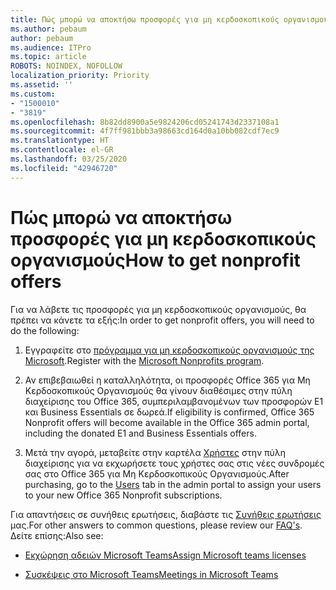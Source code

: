 ```yaml
---
title: Πώς μπορώ να αποκτήσω προσφορές για μη κερδοσκοπικούς οργανισμούς
ms.author: pebaum
author: pebaum
ms.audience: ITPro
ms.topic: article
ROBOTS: NOINDEX, NOFOLLOW
localization_priority: Priority
ms.assetid: ''
ms.custom:
- "1500010"
- "3819"
ms.openlocfilehash: 8b82dd8900a5e9824206cd05241743d2337108a1
ms.sourcegitcommit: 4f7ff981bbb3a98663cd164d0a10bb082cdf7ec9
ms.translationtype: HT
ms.contentlocale: el-GR
ms.lasthandoff: 03/25/2020
ms.locfileid: "42946720"
---
```

# <a name="how-to-get-nonprofit-offers"></a><span data-ttu-id="d7dfa-102">Πώς μπορώ να αποκτήσω προσφορές για μη κερδοσκοπικούς οργανισμούς</span><span class="sxs-lookup"><span data-stu-id="d7dfa-102">How to get nonprofit offers</span></span>

<span data-ttu-id="d7dfa-103">Για να λάβετε τις προσφορές για μη κερδοσκοπικούς οργανισμούς, θα πρέπει να κάνετε τα εξής:</span><span class="sxs-lookup"><span data-stu-id="d7dfa-103">In order to get nonprofit offers, you will need to do the following:</span></span>

1. <span data-ttu-id="d7dfa-104">Εγγραφείτε στο [πρόγραμμα για μη κερδοσκοπικούς οργανισμούς της Microsoft](https://go.microsoft.com/fwlink/p/?linkid=2008962).</span><span class="sxs-lookup"><span data-stu-id="d7dfa-104">Register with the [Microsoft Nonprofits program](https://go.microsoft.com/fwlink/p/?linkid=2008962).</span></span>

2. <span data-ttu-id="d7dfa-105">Αν επιβεβαιωθεί η καταλληλότητα, οι προσφορές Office 365 για Μη Κερδοσκοπικούς Οργανισμούς θα γίνουν διαθέσιμες στην πύλη διαχείρισης του Office 365, συμπεριλαμβανομένων των προσφορών E1 και Business Essentials σε δωρεά.</span><span class="sxs-lookup"><span data-stu-id="d7dfa-105">If eligibility is confirmed, Office 365 Nonprofit offers will become available in the Office 365 admin portal, including the donated E1 and Business Essentials offers.</span></span>

3. <span data-ttu-id="d7dfa-106">Μετά την αγορά, μεταβείτε στην καρτέλα [Χρήστες](https://admin.microsoft.com/Adminportal/Home#/users) στην πύλη διαχείρισης για να εκχωρήσετε τους χρήστες σας στις νέες συνδρομές σας στο Office 365 για Μη Κερδοσκοπικούς Οργανισμούς.</span><span class="sxs-lookup"><span data-stu-id="d7dfa-106">After purchasing, go to the [Users](https://admin.microsoft.com/Adminportal/Home#/users) tab in the admin portal to assign your users to your new Office 365 Nonprofit subscriptions.</span></span>

<span data-ttu-id="d7dfa-107">Για απαντήσεις σε συνήθεις ερωτήσεις, διαβάστε τις [Συνήθεις ερωτήσεις](https://www.microsoft.com/microsoft-365/nonprofit/office-365-nonprofit#coreui-heading-67lnrlz) μας.</span><span class="sxs-lookup"><span data-stu-id="d7dfa-107">For other answers to common questions, please review our [FAQ's](https://www.microsoft.com/microsoft-365/nonprofit/office-365-nonprofit#coreui-heading-67lnrlz).</span></span> <span data-ttu-id="d7dfa-108">Δείτε επίσης:</span><span class="sxs-lookup"><span data-stu-id="d7dfa-108">Also see:</span></span>

- [<span data-ttu-id="d7dfa-109">Εκχώρηση αδειών Microsoft Teams</span><span class="sxs-lookup"><span data-stu-id="d7dfa-109">Assign Microsoft teams licenses</span></span>](https://docs.microsoft.com/MicrosoftTeams/assign-teams-licenses)

- [<span data-ttu-id="d7dfa-110">Συσκέψεις στο Microsoft Teams</span><span class="sxs-lookup"><span data-stu-id="d7dfa-110">Meetings in Microsoft Teams</span></span>](https://docs.microsoft.com/MicrosoftTeams/tutorial-meetings-in-teams)